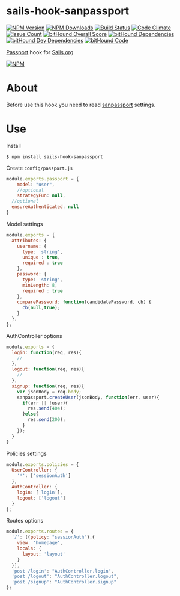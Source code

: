 # sails-hook-sanpassport

  [![NPM Version][npm-image]][npm-url]
  [![NPM Downloads][downloads-image]][downloads-url]
  [![Build Status](https://travis-ci.org/sanjorgek/sails-hook-sanpassport.svg?branch=master)](https://travis-ci.org/sanjorgek/sails-hook-sanpassport)
  [![Code Climate](https://codeclimate.com/github/sanjorgek/sails-hook-sanpassport/badges/gpa.svg)](https://codeclimate.com/github/sanjorgek/sails-hook-sanpassport)
  [![Issue Count](https://codeclimate.com/github/sanjorgek/sails-hook-sanpassport/badges/issue_count.svg)](https://codeclimate.com/github/sanjorgek/sails-hook-sanpassport)
  [![bitHound Overall Score](https://www.bithound.io/github/sanjorgek/sails-hook-sanpassport/badges/score.svg)](https://www.bithound.io/github/sanjorgek/sails-hook-sanpassport)
  [![bitHound Dependencies](https://www.bithound.io/github/sanjorgek/sails-hook-sanpassport/badges/dependencies.svg)](https://www.bithound.io/github/sanjorgek/sails-hook-sanpassport/master/dependencies/npm)
  [![bitHound Dev Dependencies](https://www.bithound.io/github/sanjorgek/sails-hook-sanpassport/badges/devDependencies.svg)](https://www.bithound.io/github/sanjorgek/sails-hook-sanpassport/master/dependencies/npm)
  [![bitHound Code](https://www.bithound.io/github/sanjorgek/sails-hook-sanpassport/badges/code.svg)](https://www.bithound.io/github/sanjorgek/sails-hook-sanpassport)
  
[Passport](https://www.npmjs.com/package/passport) hook for [Sails.org](http://sailsjs.org/)

  [![NPM][downloads-chart]][chart-url]

# About
Before use this hook you need to read [sanpassport](https://www.npmjs.com/package/sanpassport) settings.

# Use
Install
	
	$ npm install sails-hook-sanpassport

Create `config/passport.js`

```js
module.exports.passport = {
	model: "user",
	//optional
	strategyFun: null,
  //optional
  ensureAuthenticated: null
}
```

Model settings

```js
module.exports = {
  attributes: {
    username: {
      type: 'string',
      unique : true,
      required : true
    },
    password: {
      type: 'string',
      minLength: 8,
      required : true
    },
    comparePassword: function(candidatePassword, cb) {
      cb(null,true);
    }
  },
};
```

AuthController options

```js
module.exports = {
  login: function(req, res){
    //
  },
  logout: function(req, res){
    //
  },
  signup: function(req, res){
    var jsonBody = req.body;
    sanpassport.createUser(jsonBody, function(err, user){
      if(err || !user){
        res.send(404);
      }else{
        res.send(200);
      }
    });
  }
}
```

Policies settings

```js
module.exports.policies = {
  UserController: {
    '*': ['sessionAuth']
  },
  AuthController: {
    login: ['login'],
    logout: ['logout']
  }
};
```

Routes options

```js
module.exports.routes = {
  '/': [{policy: "sessionAuth"},{
    view: 'homepage',
    locals: {
      layout: 'layout'
    }
  }],
  'post /login': "AuthController.login",
  'post /logout': "AuthController.logout",
  'post /signup': "AuthController.signup"
};
```


[npm-image]: https://img.shields.io/npm/v/sails-hook-sanpassport.svg
[npm-url]: https://npmjs.org/package/sails-hook-sanpassport
[downloads-image]: https://img.shields.io/npm/dm/sails-hook-sanpassport.svg
[downloads-url]: https://npmjs.org/package/sails-hook-sanpassport
[downloads-chart]: https://nodei.co/npm-dl/sails-hook-sanpassport.png?months=6&height=1
[chart-url]: https://nodei.co/npm/sails-hook-sanpassport/
